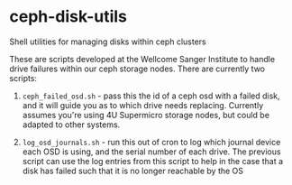 # ceph-disk-utils
Shell utilities for managing disks within ceph clusters

These are scripts developed at the Wellcome Sanger Institute to handle
drive failures within our ceph storage nodes. There are currently two scripts:

1. `ceph_failed_osd.sh` - pass this the id of a ceph osd with a failed
disk, and it will guide you as to which drive needs
replacing. Currently assumes you're using 4U Supermicro storage nodes,
but could be adapted to other systems.

2. `log_osd_journals.sh` - run this out of cron to log which journal
device each OSD is using, and the serial number of each drive. The
previous script can use the log entries from this script to help in
the case that a disk has failed such that it is no longer reachable by
the OS

